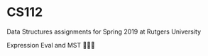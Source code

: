 # CS112
Data Structures assignments for Spring 2019 at Rutgers University

Expression Eval and MST 💯💯💯
